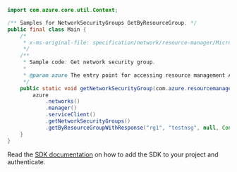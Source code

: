 ```java
import com.azure.core.util.Context;

/** Samples for NetworkSecurityGroups GetByResourceGroup. */
public final class Main {
    /*
     * x-ms-original-file: specification/network/resource-manager/Microsoft.Network/stable/2021-05-01/examples/NetworkSecurityGroupGet.json
     */
    /**
     * Sample code: Get network security group.
     *
     * @param azure The entry point for accessing resource management APIs in Azure.
     */
    public static void getNetworkSecurityGroup(com.azure.resourcemanager.AzureResourceManager azure) {
        azure
            .networks()
            .manager()
            .serviceClient()
            .getNetworkSecurityGroups()
            .getByResourceGroupWithResponse("rg1", "testnsg", null, Context.NONE);
    }
}
```

Read the [SDK documentation](https://github.com/Azure/azure-sdk-for-java/blob/azure-resourcemanager_2.15.0/sdk/resourcemanager/azure-resourcemanager/README.md) on how to add the SDK to your project and authenticate.
